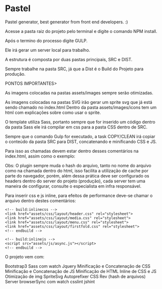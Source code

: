 # Pastel
Pastel generator, best generator from front end developers. :)



Acesse a pasta raiz do projeto pelo terminal e digite o comando NPM install.

Após o termino do processo digite GULP.

Ele irá gerar um server local para trabalho.

A estrutura é composta por duas pastas principais, SRC e DIST.

Sempre trabalhe na pasta SRC, já que a Dist é o Build do Projeto para produção.

PONTOS IMPORTANTES>

As imagens colocadas na pastas assets/images sempre serão otimizadas.

As imagens colocadas na pastas SVG irão gerar um sprite svg que já está sendo chamado no index.html
Dentro da pasta assets/images/icons tem um html com explicações sobre como usar o sprite.

O template utiliza Sass, portanto sempre que for inserido um código dentro da pasta Sass ele irá compilar em css para a pasta CSS dentro de SRC.

Sempre que o comando Gulp for executado, a task COPY/CLEAN irá copiar o conteúdo da pasta SRC para DIST, concatenando e minificando CSS e JS.

Para isso as chamadas devem estar dentro desses comentários na index.html, assim como o exemplo:

<!-- build:css assets/css/app.min.css -->
 <link href="assets/images/icons/css/sprite.css" rel="stylesheet">
 <link href="assets/css/app.css" rel="stylesheet">
<!-- endbuild -->

 <!-- build:js assets/js/app.min.js -->
 <script src="assets/js/app.js"></script>
 <!-- endbuild -->
 
 Obs: O plugin sempre muda o hash do arquivo, tanto no nome do arquivo como na chamada dentro do html, isso facilita a utilização de cache por parte do navegador, porém, além dessa prática deve ser configurado os headers dentro do server do projeto (produção), cada server tem uma maneira de configurar, consulte o especialista em infra responsável.
 
 Para inserir css e js inline, para efeitos de performance deve-se chamar o arquivo dentro destes comentários:
 
    <!-- build:inlinecss -->
    <link href="assets/css/layout/header.css" rel="stylesheet">
    <link href="assets/css/layout/media.css" rel="stylesheet">
    <link href="assets/css/layout/menu.css" rel="stylesheet">
    <link href="assets/css/layout/firstfold.css" rel="stylesheet">
    <!-- endbuild -->
    
    <!-- build:inlinejs -->
    <script src="assets/js/async.js"></script>
    <!-- endbuild -->
    
O projeto vem com:

Bootstrap3
Sass com watch
Jquery
Minificação e Concatenação de CSS
Minificação e Concatenação de JS
Minificação de HTML
Inline de CSS e JS
Otimização de img
SpriteSvg
Autoprefixer CSS
Rev (hash de arquivos)
Server browserSync com watch
csslint
jshint



